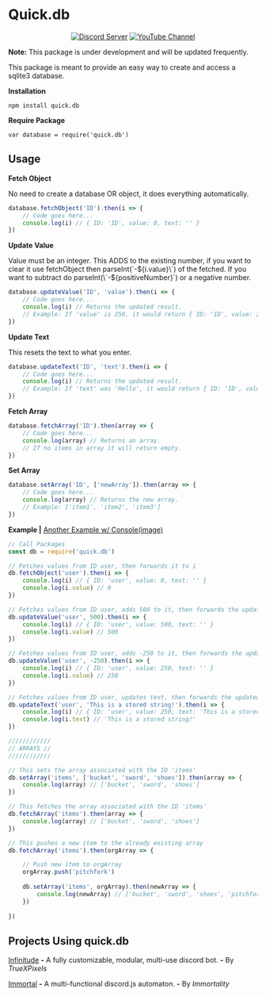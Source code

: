 

Quick.db
========

<div align="center">
    <p>
        <a href="https://discord.gg/6mcmDu4"><img src="https://discordapp.com/api/guilds/343572980351107077/embed.png" alt="Discord Server" /></a>
        <a href="http://www.youtube.com/subscription_center?add_user=TrueXPixels"><img src="https://img.shields.io/badge/Subscribe-YouTube-red.svg" alt="YouTube Channel" /></a>       
    </p>
</div>

**Note:** This package is under development and will be updated frequently.

This package is meant to provide an easy way to create and access a sqlite3 database.


**Installation**
```
npm install quick.db
```


**Require Package**
```
var database = require('quick.db')
```

## Usage

**Fetch Object**

No need to create a database OR object, it does everything automatically.
```js
database.fetchObject('ID').then(i => {
    // Code goes here...
    console.log(i) // { ID: 'ID', value: 0, text: '' }
})
```


**Update Value**

Value must be an integer. This ADDS to the existing number, if you want to clear it use fetchObject then 
parseInt(\`-${i.value}\`) of the fetched. If you want to subtract do parseInt(\`-${positiveNumber}\`) or a negative number.

```js
database.updateValue('ID', 'value').then(i => {
	// Code goes here...
    console.log(i) // Returns the updated result. 
    // Example: If 'value' is 250, it would return { ID: 'ID', value: 250, text: '' }
})
```

**Update Text**

This resets the text to what you enter.

```js
database.updateText('ID', 'text').then(i => {
    // Code goes here...
    console.log(i) // Returns the updated result. 
    // Example: If 'text' was 'Hello', it would return { ID: 'ID', value: 0, text: 'Hello' }
})
```

**Fetch Array**
```js
database.fetchArray('ID').then(array => {
    // Code goes here...
    console.log(array) // Returns an array. 
    // If no items in array it will return empty.
})
```

**Set Array**
```js
database.setArray('ID', ['newArray']).then(array => {
    // Code goes here...
    console.log(array) // Returns the new array. 
    // Example: ['item1', 'item2', 'item3']
})
```

**Example |**  [Another Example w/ Console(image)](https://i.gyazo.com/8ef58aac252fccc46a4c6eceb9505918.png)
```js
// Call Packages
const db = require('quick.db')

// Fetches values from ID user, then forwards it to i
db.fetchObject('user').then(i => {
    console.log(i) // { ID: 'user', value: 0, text: '' }
    console.log(i.value) // 0
})

// Fetches values from ID user, adds 500 to it, then forwards the updated result to i
db.updateValue('user', 500).then(i => {
    console.log(i) // { ID: 'user', value: 500, text: '' }
    console.log(i.value) // 500
})

// Fetches values from ID user, adds -250 to it, then forwards the updated result to i
db.updateValue('user', -250).then(i => {
    console.log(i) // { ID: 'user', value: 250, text: '' }
    console.log(i.value) // 250
})

// Fetches values from ID user, updates text, then forwards the updated result to i
db.updateText('user', 'This is a stored string!').then(i => {
    console.log(i) // { ID: 'user', value: 250, text: 'This is a stored string!' }
    console.log(i.text) // 'This is a stored string!'
})

////////////
// ARRAYS //
////////////

// This sets the array associated with the ID 'items'
db.setArray('items', ['bucket', 'sword', 'shoes']).then(array => {
    console.log(array) // ['bucket', 'sword', 'shoes']
})

// This fetches the array associated with the ID 'items'
db.fetchArray('items').then(array => {
    console.log(array) // ['bucket', 'sword', 'shoes']
})

// This pushes a new item to the already existing array
db.fetchArray('items').then(orgArray => {

    // Push new item to orgArray
    orgArray.push('pitchfork')
    
    db.setArray('items', orgArray).then(newArray => {
        console.log(newArray) // ['bucket', 'sword', 'shoes', 'pitchfork']
    })
    
})

```

## Projects Using quick.db
[Infinitude](https://discordbots.org/bot/346516120322179072) **-** A fully customizable, modular, multi-use discord bot. **-** By *TrueXPixels*
    
[Immortal](https://discordbots.org/bot/365689417052192799) **-** A multi-functional discord.js automaton. **-** By *Immortality*